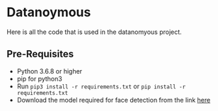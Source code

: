 # Datanoymous

Here is all the code that is used in the datanomyous project.

## Pre-Requisites
- Python 3.6.8 or higher
- pip for python3
- Run `pip3 install -r requirements.txt` or `pip install -r requirements.txt`
- Download the model required for face detection from the link [here](https://github.com/AKSHAYUBHAT/TensorFace/raw/master/openface/models/dlib/shape_predictor_68_face_landmarks.dat)
